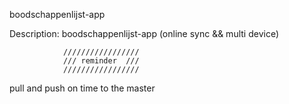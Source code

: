 boodschappenlijst-app

Description:
boodschappenlijst-app (online sync &amp;&amp; multi device)



				/////////////////
				/// reminder  ///
				/////////////////
				
pull and push on time to the master
